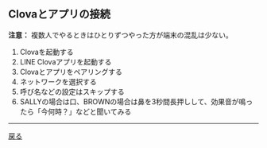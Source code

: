 ## Clovaとアプリの接続

**注意：** 複数人でやるときはひとりずつやった方が端末の混乱は少ない。

1. Clovaを起動する
1. LINE Clovaアプリを起動する
1. Clovaとアプリをペアリングする
1. ネットワークを選択する
1. 呼び名などの設定はスキップする
1. SALLYの場合は口、BROWNの場合は鼻を3秒間長押しして、効果音が鳴ったら「今何時？」などと聞いてみる

-----

[戻る](../../README.md)